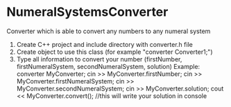 # NumeralSystemsConverter
Converter which is able to convert any numbers to any numeral system

1. Create C++ project and include directory with converter.h file
2. Create object to use this class (for example "converter Converter1;")
3. Type all information to convert your number (firstNumber, firstNumeralSystem, secondNumeralSystem, solution)
  Example:
    converter MyConverter;
    cin >> MyConverter.firstNumber;
    cin >> MyConverter.firstNumeralSystem;
    cin >> MyConverter.secondNumeralSystem;
    cin >> MyConverter.solution;
    cout << MyConverter.convert(); //this will write your solution in console
